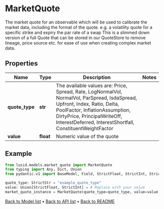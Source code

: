 # MarketQuote

The market quote for an observable which will be used to calibrate the market data,  including the format of the quote.  e.g. a volatility quote for a specific strike and expiry  the par rate of a swap                This is a slimmed down version of a full Quote that can be stored in our QuoteStore to  remove lineage, price source etc. for ease of use when creating complex market data.
## Properties
Name | Type | Description | Notes
------------ | ------------- | ------------- | -------------
**quote_type** | **str** | The available values are: Price, Spread, Rate, LogNormalVol, NormalVol, ParSpread, IsdaSpread, Upfront, Index, Ratio, Delta, PoolFactor, InflationAssumption, DirtyPrice, PrincipalWriteOff, InterestDeferred, InterestShortfall, ConstituentWeightFactor | 
**value** | **float** | Numeric value of the quote | 
## Example

```python
from lusid.models.market_quote import MarketQuote
from typing import Any, Dict, Union
from pydantic.v1 import BaseModel, Field, StrictFloat, StrictInt, StrictStr, validator

quote_type: StrictStr = "example_quote_type"
value: Union[StrictFloat, StrictInt] = # Replace with your value
market_quote_instance = MarketQuote(quote_type=quote_type, value=value)

```

[Back to Model list](../README.md#documentation-for-models) &#8226; [Back to API list](../README.md#documentation-for-api-endpoints) &#8226; [Back to README](../README.md)

